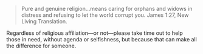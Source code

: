 

> Pure and genuine religion…means caring for orphans and widows in distress and refusing
> to let the world corrupt you.
> James 1:27, New Living Translation.

Regardless of religious affiliation—or not—please take time out to help those in need, without agenda or
selfishness, but because that can make all the difference for someone.